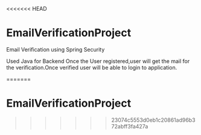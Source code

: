 <<<<<<< HEAD
# EmailVerificationProject
Email Verification using Spring Security

Used Java for Backend
Once the User registered,user will get the mail for the verification.Once verified user will be able to login to application.

=======
# EmailVerificationProject
>>>>>>> 23074c5553d0eb1c20861ad96b372abff3fa427a
